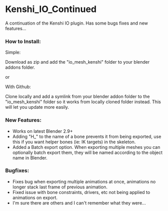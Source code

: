 # Kenshi_IO_Continued
A continuation of the Kenshi IO plugin. Has some bugs fixes and new features...

### How to Install:
Simple:

Download as zip and add the "io_mesh_kenshi" folder to your blender addons folder.

or

With Github:

Clone locally and add a symlink from your blender addon folder to the "io_mesh_kenshi" folder so it works from locally cloned folder instead. This will let you update more easily.

### New Features:
+ Works on latest Blender 2.9+
+ Adding "H_" to the name of a bone prevents it from being exported, use this if you want helper bones (ie: IK targets) in the skeleton.
+ Added a Batch export option. When exporting multiple meshes you can optionally batch export them, they will be named according to the object name in Blender.

### Bugfixes:
+ Fixes bug when exporting multiple animations at once, animations no longer stack last frame of previous animation.
+ Fixed issue with bone constraints, drivers, etc not being applied to animations on export.
+ I'm sure there are others and I can't remember what they were...
